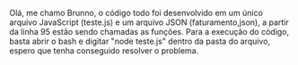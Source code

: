Olá, me chamo Brunno, o código todo foi desenvolvido em um único arquivo JavaScript (teste.js) e um arquivo JSON (faturamento,json), a partir da linha 95 estão sendo chamadas as funções. Para a execução do código, basta abrir o bash e digitar "node teste.js" dentro da pasta do arquivo, espero que tenha conseguido resolver o problema.
